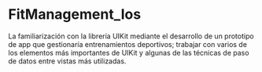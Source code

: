 # FitManagement_Ios
La familiarización con la librería UIKit mediante el desarrollo de un prototipo de app que gestionaría entrenamientos deportivos; trabajar con varios de
los elementos más importantes de UIKit y algunas de las técnicas de paso de datos entre vistas más utilizadas.

